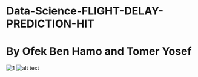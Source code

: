 # Data-Science-FLIGHT-DELAY-PREDICTION-HIT
# By Ofek Ben Hamo and Tomer Yosef 

![1]([http://url/to/img.png](https://github.com/tomeryosef/Data-Science-FLIGHT-DELAY-PREDICTION-HIT/blob/main/Flight%20Delay%20Prediction%20-%20Tomer%20%26%20Ofek/Flight%20Delay%20Prediction%20-%20Tomer%20%26%20Ofek-01.png))
![alt text](https://raw.githubusercontent.com/tomeryosef/Data-Science-FLIGHT-DELAY-PREDICTION-HIT/main/Flight%20Delay%20Prediction%20-%20Tomer%20%26%20Ofek/Flight%20Delay%20Prediction%20-%20Tomer%20%26%20Ofek-01.png)
